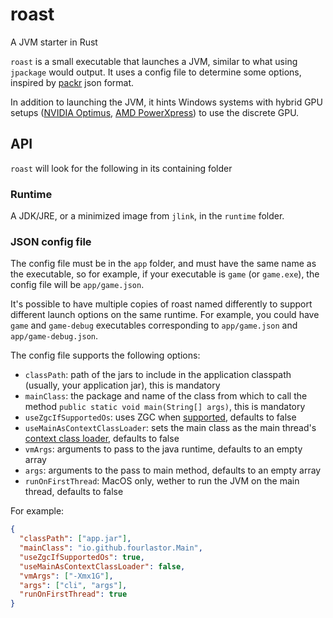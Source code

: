 # roast

A JVM starter in Rust

`roast` is a small executable that launches a JVM, similar to what using `jpackage` would output. It uses a config file to determine some options, inspired by [packr](https://github.com/libgdx/packr/) json format.

In addition to launching the JVM, it hints Windows systems with hybrid GPU setups ([NVIDIA Optimus](https://docs.nvidia.com/gameworks/content/technologies/desktop/optimus.htm), [AMD PowerXpress](https://gpuopen.com/learn/amdpowerxpressrequesthighperformance/)) to use the discrete GPU.

## API

`roast` will look for the following in its containing folder

### Runtime

A JDK/JRE, or a minimized image from `jlink`, in the `runtime` folder.

### JSON config file

The config file must be in the `app` folder, and must have the same name as the executable, so for example, if your executable is `game` (or `game.exe`), the config file will be `app/game.json`.

It's possible to have multiple copies of roast named differently to support different launch options on the same runtime. For example, you could have `game` and `game-debug` executables corresponding to `app/game.json` and `app/game-debug.json`.

The config file supports the following options:

- `classPath`: path of the jars to include in the application classpath (usually, your application jar), this is mandatory
- `mainClass`: the package and name of the class from which to call the method `public static void main(String[] args)`, this is mandatory
- `useZgcIfSupportedOs`: uses ZGC when [supported](https://wiki.openjdk.org/display/zgc/Main#Main-SupportedPlatforms), defaults to false
- `useMainAsContextClassLoader`: sets the main class as the main thread's [context class loader](https://docs.oracle.com/javase/8/docs/api/java/lang/Thread.html#getContextClassLoader--), defaults to false
- `vmArgs`: arguments to pass to the java runtime, defaults to an empty array
- `args`: arguments to the pass to main method, defaults to an empty array
- `runOnFirstThread`: MacOS only, wether to run the JVM on the main thread, defaults to false

For example:

```json
{
  "classPath": ["app.jar"],
  "mainClass": "io.github.fourlastor.Main",
  "useZgcIfSupportedOs": true,
  "useMainAsContextClassLoader": false,
  "vmArgs": ["-Xmx1G"],
  "args": ["cli", "args"],
  "runOnFirstThread": true
}
```
